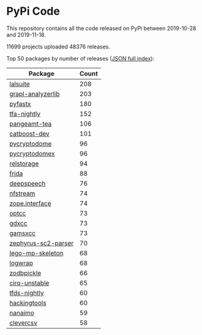 # PyPi Code

This repository contains all the code released on PyPi between 2019-10-28 and 2019-11-18.

11699 projects uploaded 48376 releases. 

Top 50 packages by number of releases ([JSON full index](./index.json)):

| Package   | Count |
|-----------|-------|
| [lalsuite](https://github.com/pypi-data/pypi-code-44/tree/import/lalsuite) | 208 |
| [grapl-analyzerlib](https://github.com/pypi-data/pypi-code-44/tree/import/grapl-analyzerlib) | 203 |
| [pyfastx](https://github.com/pypi-data/pypi-code-44/tree/import/pyfastx) | 180 |
| [tfa-nightly](https://github.com/pypi-data/pypi-code-44/tree/import/tfa-nightly) | 152 |
| [pangeamt-tea](https://github.com/pypi-data/pypi-code-44/tree/import/pangeamt-tea) | 106 |
| [catboost-dev](https://github.com/pypi-data/pypi-code-44/tree/import/catboost-dev) | 101 |
| [pycryptodome](https://github.com/pypi-data/pypi-code-44/tree/import/pycryptodome) | 96 |
| [pycryptodomex](https://github.com/pypi-data/pypi-code-44/tree/import/pycryptodomex) | 96 |
| [relstorage](https://github.com/pypi-data/pypi-code-44/tree/import/relstorage) | 94 |
| [frida](https://github.com/pypi-data/pypi-code-44/tree/import/frida) | 88 |
| [deepspeech](https://github.com/pypi-data/pypi-code-44/tree/import/deepspeech) | 76 |
| [nfstream](https://github.com/pypi-data/pypi-code-44/tree/import/nfstream) | 74 |
| [zope.interface](https://github.com/pypi-data/pypi-code-44/tree/import/zope.interface) | 74 |
| [optcc](https://github.com/pypi-data/pypi-code-44/tree/import/optcc) | 73 |
| [gdxcc](https://github.com/pypi-data/pypi-code-44/tree/import/gdxcc) | 73 |
| [gamsxcc](https://github.com/pypi-data/pypi-code-44/tree/import/gamsxcc) | 73 |
| [zephyrus-sc2-parser](https://github.com/pypi-data/pypi-code-44/tree/import/zephyrus-sc2-parser) | 70 |
| [lego-mp-skeleton](https://github.com/pypi-data/pypi-code-44/tree/import/lego-mp-skeleton) | 68 |
| [logwrap](https://github.com/pypi-data/pypi-code-44/tree/import/logwrap) | 68 |
| [zodbpickle](https://github.com/pypi-data/pypi-code-44/tree/import/zodbpickle) | 66 |
| [cirq-unstable](https://github.com/pypi-data/pypi-code-44/tree/import/cirq-unstable) | 65 |
| [tfds-nightly](https://github.com/pypi-data/pypi-code-44/tree/import/tfds-nightly) | 60 |
| [hackingtools](https://github.com/pypi-data/pypi-code-44/tree/import/hackingtools) | 60 |
| [nanaimo](https://github.com/pypi-data/pypi-code-44/tree/import/nanaimo) | 59 |
| [clevercsv](https://github.com/pypi-data/pypi-code-44/tree/import/clevercsv) | 58 |
